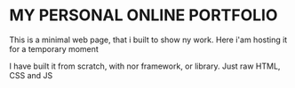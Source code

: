 # MY PERSONAL ONLINE PORTFOLIO
This is a minimal web page, that i built to show ny work.
Here i'am hosting it for a temporary moment

I have built it from scratch, with nor framework, or library.
Just raw HTML, CSS and JS
